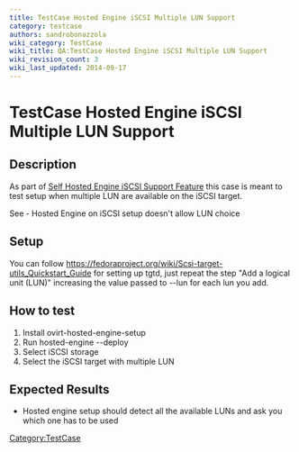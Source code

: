 ```yaml
---
title: TestCase Hosted Engine iSCSI Multiple LUN Support
category: testcase
authors: sandrobonazzola
wiki_category: TestCase
wiki_title: QA:TestCase Hosted Engine iSCSI Multiple LUN Support
wiki_revision_count: 3
wiki_last_updated: 2014-09-17
---
```


# TestCase Hosted Engine iSCSI Multiple LUN Support

## Description

As part of [ Self Hosted Engine iSCSI Support Feature](Features/Self_Hosted_Engine_iSCSI_Support) this case is meant to test setup when multiple LUN are available on the iSCSI target.

See  - Hosted Engine on iSCSI setup doesn't allow LUN choice

## Setup

You can follow <https://fedoraproject.org/wiki/Scsi-target-utils_Quickstart_Guide> for setting up tgtd, just repeat the step "Add a logical unit (LUN)" increasing the value passed to --lun for each lun you add.

## How to test

1.  Install ovirt-hosted-engine-setup
2.  Run hosted-engine --deploy
3.  Select iSCSI storage
4.  Select the iSCSI target with multiple LUN

## Expected Results

*   Hosted engine setup should detect all the available LUNs and ask you which one has to be used

<Category:TestCase>
